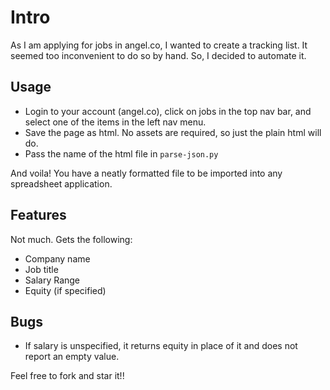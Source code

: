 # Intro

As I am applying for jobs in angel.co, I wanted to create a tracking list. It
seemed too inconvenient to do so by hand. So, I decided to automate it. 

## Usage

* Login to your account (angel.co), click on jobs in the top nav bar, and
  select one of the items in the left nav menu.
* Save the page as html. No assets are required, so just the plain html will
  do.
* Pass the name of the html file in `parse-json.py` 

And voila! You have a neatly formatted file to be imported into any spreadsheet
application.

## Features

Not much. Gets the following:
* Company name
* Job title
* Salary Range
* Equity (if specified)

## Bugs

* If salary is unspecified, it returns equity in place of it and does not
  report an empty value.


Feel free to fork and star it!!

